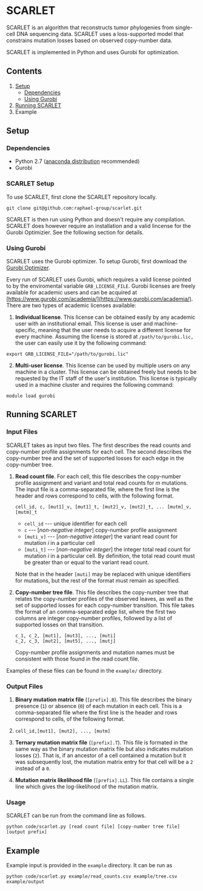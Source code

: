 # SCARLET

SCARLET is an algorithm that reconstructs tumor phylogenies from single-cell DNA sequencing data. SCARLET uses a loss-supported model that constrains mutation losses based on observed copy-number data. 

SCARLET is implemented in Python and uses Gurobi for optimization. 

## Contents
1. [Setup](#setup) 
	- [Dependencies](#dependencies)
	- [Using Gurobi](#usingGurobi)
2. [Running SCARLET](#runningscarlet)
3. Example 

<a name="setup"></a>
## Setup


<a name="dependencies"></a>
### Dependencies

- Python 2.7 ([anaconda distribution](https://www.anaconda.com/distribution/) recommended)  
- Gurobi 

### SCARLET Setup
To use SCARLET, first clone the SCARLET repository locally. 

```git clone git@github.com:raphael-group/scarlet.git```

SCARLET is then run using Python and doesn't require any compilation. SCARLET does however require an installation and a valid lincense for the Gurobi Optimizier. See the following section for details. 

<a name="usinggurobi"></a>
### Using Gurobi
SCARLET uses the Gurobi optimizer. To setup Gurobi, first download the [Gurobi Optimizer](https://www.gurobi.com/downloads/). 

Every run of SCARLET uses Gurobi, which requires a valid license pointed to by the enviromental variable `GRB_LICENSE_FILE`. Gurobi licenses are freely available for academic users and can be acquired at [https://www.gurobi.com/academia/](https://www.gurobi.com/academia/). There are two types of academic licenses available:

1. **Individual license**. This license can be obtained easily by any academic user with an institutional email. This license is user and machine-specific, meaning that the user needs to acquire a different license for every machine. Assuming the license is stored at `/path/to/gurobi.lic,` the user can easily use it by the following command:

```export GRB_LICENSE_FILE="/path/to/gurobi.lic"```


2. **Multi-user license**. This license can be used by multiple users on any machine in a cluster. This license can be obtained freely but needs to be requested by the IT staff of the user's institution. This license is typically used in a machine cluster and requires the following command:

```module load gurobi```

<a name="runningscarlet"></a>
## Running SCARLET

<a name="input"></a>
### Input Files
SCARLET takes as input two files. The first describes the read counts and copy-number profile assignments for each cell. The second describes the copy-number tree and the set of supported losses for each edge in the copy-number tree. 

1. **Read count file**. For each cell, this file describes the copy-number profile assignment and variant and total read counts for *m* mutations. The input file is a comma-separated file, where the first line is the header and rows correspond to cells, with the following format.

	```
	cell_id, c, [mut1]_v, [mut1]_t, [mut2]_v, [mut2]_t, ... [mutm]_v, [mutm]_t
	
	```
	- `cell_id` --- unique identifier for each cell
	- `c` --- [*non-negative integer*] copy-number profile assignment
	- `[muti_v]` --- [*non-negative integer*] the variant read count for mutation *i* in a particular cell
	- `[muti_t]` --- [*non-negative integer*] the integer total read count for mutation *i* in a particular cell. By definition, the total read count must be greater than or equal to the variant read count. 

	Note that in the header `[muti]` may be replaced with unique identifiers for mutations, but the rest of the format must remain as specified.
	

2. **Copy-number tree file**. This file describes the copy-number tree that relates the copy-number profiles of the observed leaves, as well as the set of supported losses for each copy-number transition. This file takes the format of an comma-separated edge list, where the first two columns are integer copy-number profiles, followed by a list of supported losses on that transition. 

	```
	c_1, c_2, [mut1], [mut3], ..., [muti]
	c_2, c_3, [mut2], [mut5], ..., [mutj]
	```
	
	Copy-number profile assignments and mutation names must be consistent with those found in the read count file. 

Examples of these files can be found in the `example/` directory.

<a name="output"></a>
### Output Files

1. **Binary mutation matrix file** (`[prefix].B`). This file describes the binary presence (`1`) or absence (`0`) of each mutation in each cell. This is a comma-separated file where the first line is the header and rows correspond to cells, of the following format. 
2. 
	```
	cell_id,[mut1], [mut2], ..., [mutm]
	
	```

2. **Ternary mutation matrix file** (`[prefix].T`). This file is formated in the same way as the binary mutation matrix file but also indicates mutation losses (`2`). That is, if an ancestor of a cell contained a mutation but it was subsequently lost, the mutation matrix entry for that cell will be a `2` instead of a `0`. 

3. **Mutation matrix likelihood file** (`[prefix].LL`). This file contains a single line which gives the log-likelihood of the mutation matrix. 
<a name="usage"></a>
### Usage

SCARLET can be run from the command line as follows.

```
python code/scarlet.py [read count file] [copy-number tree file] [output prefix]
```

## Example 

Example input is provided in the `example` directory. It can be run as 

```
python code/scarlet.py example/read_counts.csv example/tree.csv example/output
```








